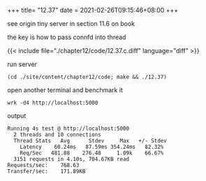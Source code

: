 +++
title= "12.37"
date = 2021-02-26T09:15:46+08:00
+++

see origin tiny server in section 11.6 on book

the key is how to pass connfd into thread

{{< include file="./chapter12/code/12.37.c.diff" language="diff" >}}

run server

    (cd ./site/content/chapter12/code; make && ./12.37)

open another terminal and benchmark it

    wrk -d4 http://localhost:5000

output

    Running 4s test @ http://localhost:5000
      2 threads and 10 connections
      Thread Stats   Avg      Stdev     Max   +/- Stdev
        Latency    60.24ms   87.59ms 354.24ms   82.32%
        Req/Sec   481.88    276.48     1.09k    66.67%
      3151 requests in 4.10s, 704.67KB read
    Requests/sec:    768.63
    Transfer/sec:    171.89KB
